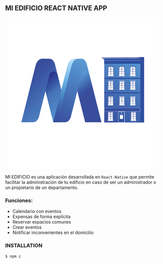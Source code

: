 ## MI EDIFICIO REACT NATIVE APP 

<div align="center"><img with="350px" src="https://raw.githubusercontent.com/GadStam/miEdifico-front/Actual/assets/logoMI.png"></div>

MI EDIFICIO es una aplicación desarrollada en ```React-Native``` que permite facilitar la administración de tu edificio en caso de ser un administrador o un propietario de un departamento.

### Funciones:

* Calendario con eventos
* Expensas de forma explícita
* Reservar espacios comunes
* Crear eventos
* Notificar inconvenientes en el domicilio

### INSTALLATION
```
$ npm i
```


